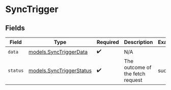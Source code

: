 # SyncTrigger


## Fields

| Field                                                      | Type                                                       | Required                                                   | Description                                                | Example                                                    |
| ---------------------------------------------------------- | ---------------------------------------------------------- | ---------------------------------------------------------- | ---------------------------------------------------------- | ---------------------------------------------------------- |
| `data`                                                     | [models.SyncTriggerData](../models/synctriggerdata.md)     | :heavy_check_mark:                                         | N/A                                                        |                                                            |
| `status`                                                   | [models.SyncTriggerStatus](../models/synctriggerstatus.md) | :heavy_check_mark:                                         | The outcome of the fetch request                           | success                                                    |